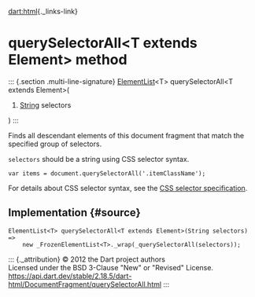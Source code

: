 [dart:html](../../dart-html/dart-html-library){._links-link}

querySelectorAll\<T extends Element\> method
============================================

::: {.section .multi-line-signature}
[ElementList](../elementlist-class)\<T\> querySelectorAll\<T extends
Element\>(

1.  [String](../../dart-core/string-class) selectors

)
:::

Finds all descendant elements of this document fragment that match the
specified group of selectors.

`selectors` should be a string using CSS selector syntax.

``` {.language-dart data-language="dart"}
var items = document.querySelectorAll('.itemClassName');
```

For details about CSS selector syntax, see the [CSS selector
specification](http://www.w3.org/TR/css3-selectors/).

Implementation {#source}
--------------

``` {.language-dart data-language="dart"}
ElementList<T> querySelectorAll<T extends Element>(String selectors) =>
    new _FrozenElementList<T>._wrap(_querySelectorAll(selectors));
```

::: {._attribution}
© 2012 the Dart project authors\
Licensed under the BSD 3-Clause \"New\" or \"Revised\" License.\
<https://api.dart.dev/stable/2.18.5/dart-html/DocumentFragment/querySelectorAll.html>
:::
